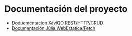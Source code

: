 # Documentación del proyecto

- [Doducmentacion XaviQO REST/HTTP/CRUD](https://github.com/xaviqo/wenas_nodejs/blob/master/documentacion/doc_xaviqo_rest.md)
- [Documentación Júlia WebEstatica/Fetch](https://github.com/xaviqo/wenas_nodejs/blob/master/documentacion/Fetch_julia.md)
